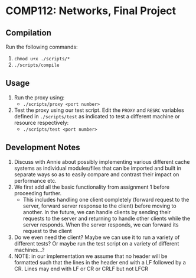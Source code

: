 # COMP112: Networks, Final Project

## Compilation
Run the following commands:
1. `chmod u+x ./scripts/*`
2. `./scripts/compile`

## Usage
1. Run the proxy using:
    * `./scripts/proxy <port number>`
2. Test the proxy using our test script. Edit the `PROXY` and `RESRC` variables defined in `./scripts/test` as indicated to test a different machine or resource respectively:
    * `./scripts/test <port number>`

## Development Notes

1. Discuss with Annie about possibly implementing various different cache systems as individual modules/files that can be imported and built in separate ways so as to easily compare and contrast their impact on performance etc.
2. We first add all the basic functionality from assignment 1 before proceeding further.
    * This includes handling one client completely (forward request to the server, forward server response to the client) before moving to another. In the future, we can handle clients by sending their requests to the server and returning to handle other clients while the server responds. When the server responds, we can forward its request to the client
3. Do we even need the client? Maybe we can use it to run a variety of different tests? Or maybe run the test script on a variety of different machines...?
4. NOTE: in our implementation we assume that no header will be formatted such that the lines in the header end with a LF followed by a CR. Lines may end with LF or CR or CRLF but not LFCR